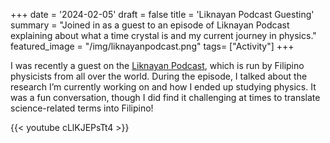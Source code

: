 +++
date = '2024-02-05'
draft = false
title = 'Liknayan Podcast Guesting'
summary = "Joined in as a guest to an episode of Liknayan Podcast explaining about what a time crystal is and my current journey in physics."
featured_image = "/img/liknayanpodcast.png"
tags= ["Activity"]
+++

I was recently a guest on the <a href="https://www.youtube.com/@liknayan.podcast" target="_blank">Liknayan Podcast</a>, which is run by Filipino physicists from all over the world. During the episode, I talked about the research I’m currently working on and how I ended up studying physics. It was a fun conversation, though I did find it challenging at times to translate science-related terms into Filipino!


{{< youtube cLlKJEPsTt4 >}}

